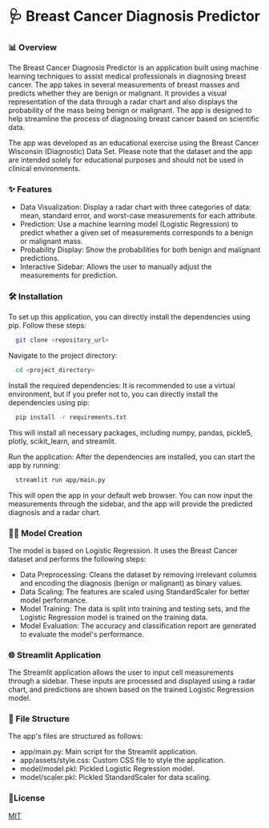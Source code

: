 
# 🩺 Breast Cancer Diagnosis Predictor


### 📊 Overview

The Breast Cancer Diagnosis Predictor is an application built using machine learning techniques to assist medical professionals in diagnosing breast cancer. The app takes in several measurements of breast masses and predicts whether they are benign or malignant. It provides a visual representation of the data through a radar chart and also displays the probability of the mass being benign or malignant. The app is designed to help streamline the process of diagnosing breast cancer based on scientific data.

The app was developed as an educational exercise using the Breast Cancer Wisconsin (Diagnostic) Data Set. Please note that the dataset and the app are intended solely for educational purposes and should not be used in clinical environments.

### ✨ Features
  - Data Visualization: Display a radar chart with three categories of data: mean, standard error, and worst-case measurements for each attribute.
  - Prediction: Use a machine learning model (Logistic Regression) to predict whether a given set of measurements corresponds to a benign or malignant mass.
  - Probability Display: Show the probabilities for both benign and malignant predictions.
  - Interactive Sidebar: Allows the user to manually adjust the measurements for prediction.

### 🛠️ Installation

To set up this application, you can directly install the dependencies using pip. Follow these steps:


```bash
  git clone <repository_url>
```
Navigate to the project directory:

```bash
  cd <project_directory>
```
Install the required dependencies: It is recommended to use a virtual environment, but if you prefer not to, you can directly install the dependencies using pip:

```bash
  pip install -r requirements.txt
```
This will install all necessary packages, including numpy, pandas, pickle5, plotly, scikit_learn, and streamlit.

Run the application: After the dependencies are installed, you can start the app by running:

```bash
  streamlit run app/main.py
```

This will open the app in your default web browser. You can now input the measurements through the sidebar, and the app will provide the predicted diagnosis and a radar chart.

### 🧑‍💻 Model Creation

The model is based on Logistic Regression. It uses the Breast Cancer dataset and performs the following steps:

- Data Preprocessing: Cleans the dataset by removing irrelevant columns and encoding the diagnosis (benign or malignant) as binary values.
- Data Scaling: The features are scaled using StandardScaler for better model performance.
- Model Training: The data is split into training and testing sets, and the Logistic Regression model is trained on the training data.
- Model Evaluation: The accuracy and classification report are generated to evaluate the model's performance.

### 🌐 Streamlit Application

The Streamlit application allows the user to input cell measurements through a sidebar. These inputs are processed and displayed using a radar chart, and predictions are shown based on the trained Logistic Regression model.

### 📁 File Structure

The app's files are structured as follows:

- app/main.py: Main script for the Streamlit application.
- app/assets/style.css: Custom CSS file to style the application.
- model/model.pkl: Pickled Logistic Regression model.
- model/scaler.pkl: Pickled StandardScaler for data scaling.



### 📜License

[MIT](https://choosealicense.com/licenses/mit/)

